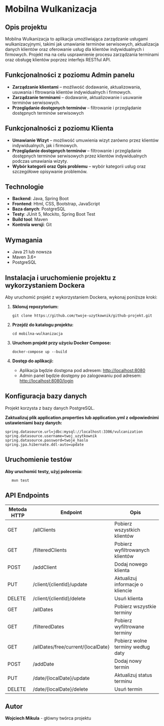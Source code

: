 # Mobilna Wulkanizacja

## Opis projektu
Mobilna Wulkanizacja to aplikacja umożliwiająca zarządzanie usługami wulkanizacyjnymi, takimi jak umawianie terminów serwisowych, aktualizacja danych klientów oraz oferowanie usług dla klientów indywidualnych i firmowych. Projekt ma na celu usprawnienie procesu zarządzania terminami oraz obsługę klientów poprzez interfejs RESTful API.

## Funkcjonalności z poziomu Admin panelu
- **Zarządzanie klientami** – możliwość dodawanie, aktualizowania, usuwania i fltrowania klientów indywidualnych i firmowych.
- **Zarządzanie terminami** – dodawanie, aktualizowanie i usuwanie terminów serwisowych.
- **Przeglądanie dostępnych terminów** – filtrowanie i przeglądanie dostępnych terminów serwisowych

## Funkcjonalności z poziomu Klienta
- **Umawianie Wizyt** – możliwość umuwienia wizyt zarówno przez klientów indywidualnych, jak i firmowych.
- **Przeglądanie dostępnych terminów** – filtrowanie i przeglądanie dostępnych terminów serwisowych przez klientów indywidualnych podczas umawiania wizyty.
- **Wybór kategorii oraz Opis problemu** – wybór kategorii usług oraz szczegółowe opisywanie problemów.

## Technologie
- **Backend**: Java, Spring Boot
- **Frontend**: Html, CSS, Bootstrap, JavaScript
- **Baza danych**: PostgreSQL
- **Testy**: JUnit 5, Mockito, Spring Boot Test
- **Build tool**: Maven
- **Kontrola wersji**: Git

## Wymagania
- Java 21 lub nowsza
- Maven 3.6+ 
- PostgreSQL

## Instalacja i uruchomienie projektu z wykorzystaniem Dockera

Aby uruchomić projekt z wykorzystaniem Dockera, wykonaj poniższe kroki:

1. **Sklonuj repozytorium:**
    ```
    git clone https://github.com/twoje-uzytkownik/github-projekt.git
    ```

2. **Przejdź do katalogu projektu:**
    ```
    cd mobilna-wulkanizacja
    ```

3. **Uruchom projekt przy użyciu Docker Compose:**
    ```
    docker-compose up --build
    ```

4. **Dostęp do aplikacji:**
   - Aplikacja będzie dostępna pod adresem: [http://localhost:8080](http://localhost:8080)
   - Admin panel będzie dostępny po zalogowaniu pod adresem: [http://localhost:8080/login](http://localhost:8080/login)

## Konfiguracja bazy danych
Projekt korzysta z bazy danych PostgreSQL.

**Zaktualizuj plik application.properties lub application.yml z odpowiednimi ustawieniami bazy danych:**
  ```
  spring.datasource.url=jdbc:mysql://localhost:3306/vulcanization
  spring.datasource.username=twoj_uzytkownik
  spring.datasource.password=twoje_haslo
  spring.jpa.hibernate.ddl-auto=update
  ```

## Uruchomienie testów
**Aby uruchomić testy, użyj polecenia:**
 ```
    mvn test

 ```

## API Endpoints
| Metoda HTTP | Endpoint | Opis |
| --- | --- | --- |
| GET |	/allClients | Pobierz wszystkich klientów |
| GET |	/filteredClients | Pobierz wyfiltrowanych klientów |
| POST | /addClient |	Dodaj nowego klienta |
| PUT	| /client/{clientId}/update |	Aktualizuj informacje o kliencie |
| DELETE | /client/{clientId}/delete |	Usuń klienta |
| GET |	/allDates | Pobierz wszystkie terminy |
| GET |	/filteredDates | Pobierz wyfiltrowane terminy |
| GET |	/allDates/free/current/{localDate} | Pobierz wolne terminy według daty |
| POST | /addDate | Dodaj nowy termin |
| PUT | /date/{localDate}/update | Aktualizuj status terminu |
| DELETE | /date/{localDate}/delete | Usuń termin |

## Autor
**Wojciech Mikula** - główny twórca projektu
